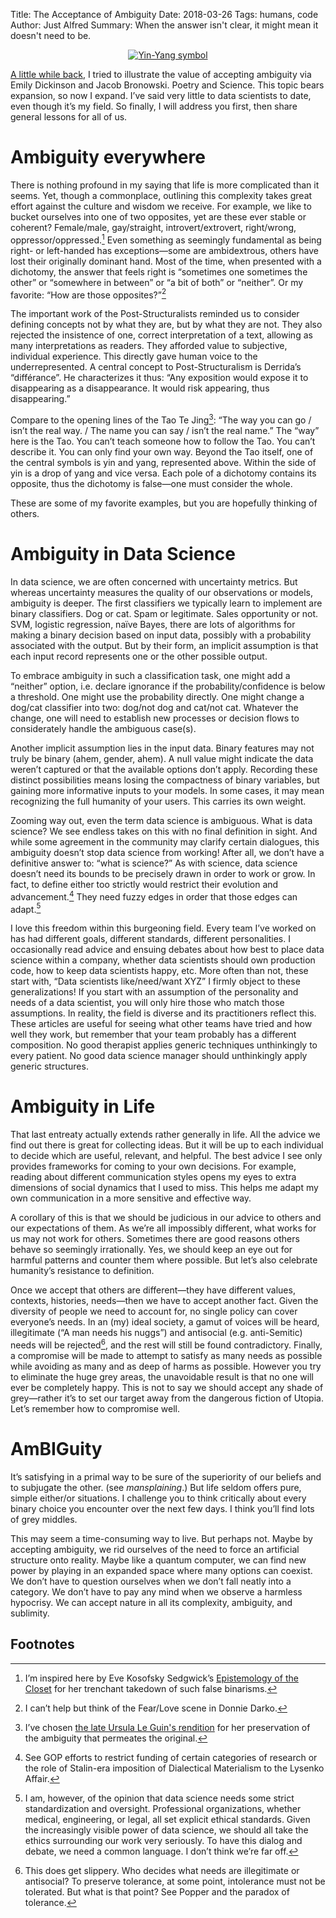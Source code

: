 Title: The Acceptance of Ambiguity
Date: 2018-03-26
Tags: humans, code
Author: Just Alfred
Summary: When the answer isn't clear, it might mean it doesn't need to be.

<div style="text-align:center" markdown="1">
<figure>
  <a href="https://en.wikipedia.org/wiki/File:Yin_yang.svg">
    <img src="https://upload.wikimedia.org/wikipedia/commons/thumb/1/17/Yin_yang.svg/240px-Yin_yang.svg.png" alt="Yin-Yang symbol">
  </a>
<figure>
</div>

[A little while back]({filename}literary_theory.md), I tried to illustrate the value of accepting ambiguity via Emily Dickinson and Jacob Bronowski.
Poetry and Science.
This topic bears expansion, so now I expand.
I’ve said very little to data scientists to date, even though it’s my field.
So finally, I will address you first, then share general lessons for all of us.

# Ambiguity everywhere

There is nothing profound in my saying that life is more complicated than it seems.
Yet, though a commonplace, outlining this complexity takes great effort against the culture and wisdom we receive.
For example, we like to bucket ourselves into one of two opposites, yet are these ever stable or coherent?
Female/male, gay/straight, introvert/extrovert, right/wrong, oppressor/oppressed.[^1]
Even something as seemingly fundamental as being right- or left-handed has exceptions—some are ambidextrous, others have lost their originally dominant hand.
Most of the time, when presented with a dichotomy, the answer that feels right is
“sometimes one sometimes the other” or “somewhere in between” or “a bit of both” or “neither”.
Or my favorite: “How are those opposites?”[^2]

The important work of the Post-Structuralists reminded us to consider defining concepts not by what they are, but by what they are not.
They also rejected the insistence of one, correct interpretation of a text, allowing as many interpretations as readers.
They afforded value to subjective, individual experience.
This directly gave human voice to the underrepresented.
A central concept to Post-Structuralism is Derrida’s “différance”.
He characterizes it thus: “Any exposition would expose it to disappearing as a disappearance.
It would risk appearing, thus disappearing.”

Compare to the opening lines of the Tao Te Jing[^3]: “The way you can go / isn’t the real way.
/ The name you can say / isn’t the real name.” The “way” here is the Tao.
You can’t teach someone how to follow the Tao.
You can’t describe it.
You can only find your own way.
Beyond the Tao itself, one of the central symbols is yin and yang, represented above.
Within the side of yin is a drop of yang and vice versa.
Each pole of a dichotomy contains its opposite, thus the dichotomy is false—one must consider the whole.

These are some of my favorite examples, but you are hopefully thinking of others.

# Ambiguity in Data Science

In data science, we are often concerned with uncertainty metrics.
But whereas uncertainty measures the quality of our observations or models, ambiguity is deeper.
The first classifiers we typically learn to implement are binary classifiers.
Dog or cat.
Spam or legitimate.
Sales opportunity or not.
SVM, logistic regression, naïve Bayes, there are lots of algorithms for making a binary decision based on input data, possibly with a probability associated with the output.
But by their form, an implicit assumption is that each input record represents one or the other possible output.

To embrace ambiguity in such a classification task, one might add a “neither” option, i.e.
declare ignorance if the probability/confidence is below a threshold.
One might use the probability directly.
One might change a dog/cat classifier into two: dog/not dog and cat/not cat.
Whatever the change, one will need to establish new processes or decision flows to considerately handle the ambiguous case(s).

Another implicit assumption lies in the input data.
Binary features may not truly be binary (ahem, gender, ahem).
A null value might indicate the data weren’t captured or that the available options don’t apply.
Recording these distinct possibilities means losing the compactness of binary variables, but gaining more informative inputs to your models.
In some cases, it may mean recognizing the full humanity of your users.
This carries its own weight.

Zooming way out, even the term data science is ambiguous.
What is data science? We see endless takes on this with no final definition in sight.
And while some agreement in the community may clarify certain dialogues, this ambiguity doesn’t stop data science from working! After all, we don’t have a definitive answer to: “what is science?” As with science, data science doesn’t need its bounds to be precisely drawn in order to work or grow.
In fact, to define either too strictly would restrict their evolution and advancement.[^4] They need fuzzy edges in order that those edges can adapt.[^5]

I love this freedom within this burgeoning field.
Every team I’ve worked on has had different goals, different standards, different personalities.
I occasionally read advice and ensuing debates about how best to place data science within a company, whether data scientists should own production code, how to keep data scientists happy, etc.
More often than not, these start with, “Data scientists like/need/want XYZ” I firmly object to these generalizations! If you start with an assumption of the personality and needs of a data scientist, you will only hire those who match those assumptions.
In reality, the field is diverse and its practitioners reflect this.
These articles are useful for seeing what other teams have tried and how well they work, but remember that your team probably has a different composition.
No good therapist applies generic techniques unthinkingly to every patient.
No good data science manager should unthinkingly apply generic structures.

# Ambiguity in Life

That last entreaty actually extends rather generally in life.
All the advice we find out there is great for collecting ideas.
But it will be up to each individual to decide which are useful, relevant, and helpful.
The best advice I see only provides frameworks for coming to your own decisions.
For example, reading about different communication styles opens my eyes to extra dimensions of social dynamics that I used to miss.
This helps me adapt my own communication in a more sensitive and effective way.

A corollary of this is that we should be judicious in our advice to others and our expectations of them.
As we’re all impossibly different, what works for us may not work for others.
Sometimes there are good reasons others behave so seemingly irrationally.
Yes, we should keep an eye out for harmful patterns and counter them where possible.
But let’s also celebrate humanity’s resistance to definition.

Once we accept that others are different—they have different values, contexts, histories, needs—then we have to accept another fact.
Given the diversity of people we need to account for, no single policy can cover everyone’s needs.
In an (my) ideal society, a gamut of voices will be heard, illegitimate (“A man needs his nuggs”) and antisocial (e.g.
anti-Semitic) needs will be rejected[^6], and the rest will still be found contradictory.
Finally, a compromise will be made to attempt to satisfy as many needs as possible while avoiding as many and as deep of harms as possible.
However you try to eliminate the huge grey areas, the unavoidable result is that no one will ever be completely happy.
This is not to say we should accept any shade of grey—rather it’s to set our target away from the dangerous fiction of Utopia.
Let’s remember how to compromise well.

# AmBIGuity

It’s satisfying in a primal way to be sure of the superiority of our beliefs and to subjugate the other.
(see *mansplaining*.) But life seldom offers pure, simple either/or situations.
I challenge you to think critically about every binary choice you encounter over the next few days.
I think you’ll find lots of grey middles.

This may seem a time-consuming way to live.
But perhaps not.
Maybe by accepting ambiguity, we rid ourselves of the need to force an artificial structure onto reality.
Maybe like a quantum computer, we can find new power by playing in an expanded space where many options can coexist.
We don’t have to question ourselves when we don’t fall neatly into a category.
We don’t have to pay any mind when we observe a harmless hypocrisy.
We can accept nature in all its complexity, ambiguity, and sublimity.


## Footnotes

[^1]: I’m inspired here by Eve Kosofsky Sedgwick’s
[Epistemology of the Closet](http://evekosofskysedgwick.net/writing/epistemology-of_the_closet.html)
for her trenchant takedown of such false binarisms.

[^2]: I can’t help but think of the Fear/Love scene in Donnie Darko.

[^3]: I’ve chosen
[the late Ursula Le Guin's rendition](https://www.brainpickings.org/2016/10/21/lao-tzu-tao-te-ching-ursula-k-le-guin/)
for her preservation of the ambiguity that permeates the original.

[^4]: See GOP efforts to restrict funding of certain categories of research or
the role of Stalin-era imposition of Dialectical Materialism to the Lysenko Affair.

[^5]: I am, however, of the opinion that data science needs some strict standardization and oversight.
Professional organizations, whether medical, engineering, or legal, all set explicit ethical standards.
Given the increasingly visible power of data science,
we should all take the ethics surrounding our work very seriously.
To have this dialog and debate, we need a common language.
I don’t think we’re far off.

[^6]: This does get slippery.
Who decides what needs are illegitimate or antisocial?
To preserve tolerance, at some point, intolerance must not be tolerated.
But what is that point? See Popper and the paradox of tolerance.
